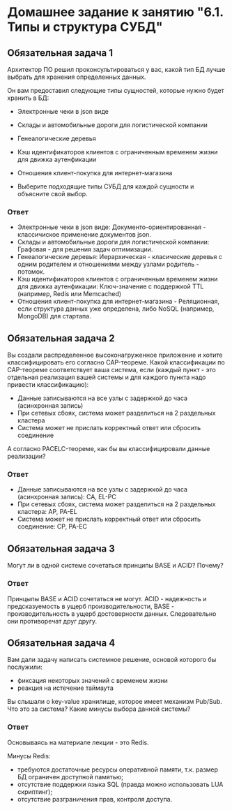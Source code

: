 # Домашнее задание к занятию "6.1. Типы и структура СУБД"

## Обязательная задача 1
Архитектор ПО решил проконсультироваться у вас, какой тип БД лучше выбрать для хранения определенных данных.

Он вам предоставил следующие типы сущностей, которые нужно будет хранить в БД:

- Электронные чеки в json виде
- Склады и автомобильные дороги для логистической компании
- Генеалогические деревья
- Кэш идентификаторов клиентов с ограниченным временем жизни для движка аутенфикации
- Отношения клиент-покупка для интернет-магазина

- Выберите подходящие типы СУБД для каждой сущности и объясните свой выбор.

### Ответ
- Электронные чеки в json виде: Документо-ориентированная - классичиское применение документов json.
- Склады и автомобильные дороги для логистической компании: Графовая - для решения задач оптимизации.
- Генеалогические деревья: Иерархическая - класические деревья с одним родителем и отношениями между узлами родитель - потомок.
- Кэш идентификаторов клиентов с ограниченным временем жизни для движка аутенфикации: Ключ-значение с поддержкой TTL (например, Redis или Memcached)
- Отношения клиент-покупка для интернет-магазина - Реляционная, если структура данных уже определена, либо NoSQL (например, MongoDB) для стартапа.

## Обязательная задача 2
Вы создали распределенное высоконагруженное приложение и хотите классифицировать его согласно CAP-теореме. Какой классификации по CAP-теореме соответствует ваша система, если (каждый пункт - это отдельная реализация вашей системы и для каждого пункта надо привести классификацию):

- Данные записываются на все узлы с задержкой до часа (асинхронная запись)
- При сетевых сбоях, система может разделиться на 2 раздельных кластера
- Система может не прислать корректный ответ или сбросить соединение

А согласно PACELC-теореме, как бы вы классифицировали данные реализации?

### Ответ
- Данные записываются на все узлы с задержкой до часа (асинхронная запись): CA, EL-PC
- При сетевых сбоях, система может разделиться на 2 раздельных кластера: AP, PA-EL
- Система может не прислать корректный ответ или сбросить соединение: CP, PA-EC

## Обязательная задача 3

Могут ли в одной системе сочетаться принципы BASE и ACID? Почему?

### Ответ

Принцыпы BASE и ACID сочетаться не могут.
ACID - надежность и предсказуемость в ущерб производительности,
BASE - производительность в ущерб достоверности данных.
Следовательно они противоречат друг другу.

## Обязательная задача 4
Вам дали задачу написать системное решение, основой которого бы послужили:

- фиксация некоторых значений с временем жизни
- реакция на истечение таймаута

Вы слышали о key-value хранилище, которое имеет механизм Pub/Sub. Что это за система? Какие минусы выбора данной системы?

### Ответ
Основываясь на материале лекции - это Redis.

Минусы Redis:
- требуются достаточные ресурсы оперативной памяти, т.к. размер БД ограничен доступной памятью;
- отсутствие поддержки языка SQL (правда можно использовать LUA скриптинг);
- отсутствие разграничения прав, контроля доступа.